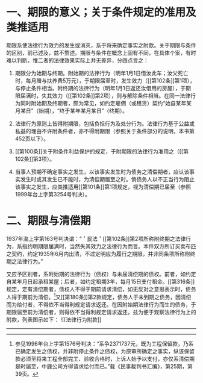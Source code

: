 # 一、期限的意义；关于条件规定的准用及类推适用

期限系使法律行为效力的发生或消灭，系于将来确定事实之附款。关于期限与条件的区别，前已述及，兹不赘述。期限与条件在概念上固有不同，在具体个案，有时难以判断，惟二者的法律效果实际上并无差异，分四点言之：

1. 期限分为始期与终期。附始期的法律行为（明年1月1日借汝此车；汝父死亡时，每月赠与扶养费5万元），于期限届至时，发生效力（[[第102条]]第1项），与停止条件相当。附终期的法律行为（明年1月1日返还汝借用的房屋），于期限届满时，失其效力（[[第102条]]第2项），则与解除条件相当。在同一法律行为同时附始期及终期者，颇为常见，如约定雇佣（或租赁）契约“始自某年某月某日”（始期），“终于某年某月某日”（终期）。

2. 法律行为原则上皆得附期限，包括负担行为及处分行为。法律行为基于公益或私益的理由不许附条件者，亦不得附期限（参照关于条件部分的说明，本书第452页以下）。

3. [[第100条]]关于附条件利益保护的规定，于附期限的法律行为准用之（[[第102条]]第3项）。

4. 当事人预期不确定事实之发生，以该事实发生时为债务之清偿期者，应认该事实发生时或其发生已不能时，为清偿期届至之时。倘债务人以不正当行为阻止该事实之发生，应类推适用[[第101条]]第1项规定，视为清偿期已届至（参照1999年台上字第3254号判决）。

# 二、期限与清偿期

1937年渝上字第163号判决谓：“＇民法＇[[第102条]]第2项所称附终期之法律行为，系指约明期限届满时，当然失其效力之法律行为而言。本件双方所订买卖布匹之契约，约定1935年6月内出清，不过定明应为履行之期限，并非同条项所称附终期之法律行为。”

又应予区别者，系附始期的法律行为（债权）与未届清偿期的债权。前者，如约定自某年月日起承租某屋；后者，如约定租期3年，每月15日支付租金。[[第316条]]规定，定有清偿期者，债权人不得于期前请求清偿，如无反对之意思表示时，债务人得于期前为清偿。[^1]又[[第180条]]第2款规定，债务人于未到期之债务，因清偿而为给付者，不得依不当得利规定请求返还。在因附始期法律行为而生的债务，于期限届至前为清偿者，则得依不当得利规定请求返还。兹为便于观察法律行为上的附款，列表图示如下：
![[法律行为附款]]

___

[^1]:参见1996年台上字第1576号判决：“系争2371737元，既为工程保留款，乃系已确定发生之债权，并非附停止条件之债权，为原审所确定之事实，纵该保留款必须至将来工程全部完工、验收合格时，上诉人始予以支付，亦仅系清偿期是时届至，中鹿公司方得请求给付而已。”载《民事裁判书汇编》，第25期，第39页。